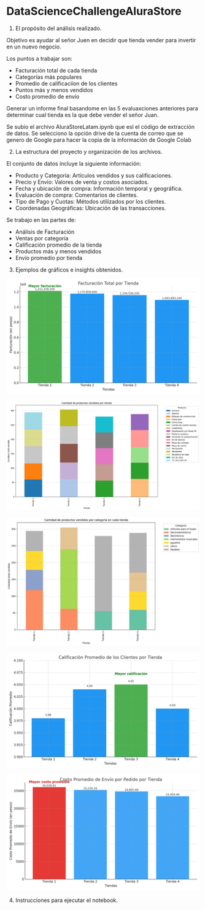 # DataScienceChallengeAluraStore

1. El propósito del análisis realizado.

Objetivo es ayudar al señor Juen en decidir que tienda vender para invertir en un nuevo negocio.

  Los puntos a trabajar son:

* Facturación total de cada tienda
* Categorías más populares
* Promedio de calificaciíon de los clientes
* Puntos más y menos vendidos
* Costo promedio de envío

Generar un informe final basandome en las 5 evaluaxciones anteriores para determinar cual tienda es la que debe vender el señor Juan.

Se subio el archivo AluraStoreLatam.ipynb que esl el código de extracción de datos.
Se selecciono la opción drive de la cuenta de correo que se genero de Google para hacer la copia de la información de Google Colab

2. La estructura del proyecto y organización de los archivos.

El conjunto de datos incluye la siguiente información:

- Producto y Categoría: Artículos vendidos y sus calificaciones.
- Precio y Envío: Valores de venta y costos asociados.
- Fecha y ubicación de compra: Información temporal y geográfica.
- Evaluación de compra: Comentarios de clientes.
- Tipo de Pago y Cuotas: Métodos utilizados por los clientes.
- Coordenadas Geográficas: Ubicación de las transacciones.

Se trabajo en las partes de:
+ Análisis de Facturación
+ Ventas por categoría
+ Calificación promedio de la tienda
+ Productos más y menos vendidos
+ Envío promedio por tienda

3. Ejemplos de gráficos e insights obtenidos.

![Facturación de las tiendas](facturacion_tiendas.jpg)

![Productos más vendidos](ventas_producto_tienda.jpg)

![Categorías más vendidas](ventas_categoria_tienda.jpg)

![Calificación promedio de los clientes de las tiendas](calificacion_promedio_tiendas.jpg)

![Envio promedio de las tiendas](envio_promedio_tiendas.jpg)

4. Instrucciones para ejecutar el notebook.

